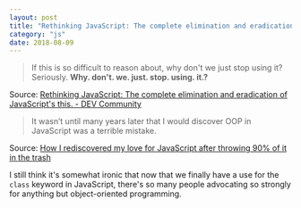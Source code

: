 ```yaml
---
layout: post
title: "Rethinking JavaScript: The complete elimination and eradication of JavaScript's this"
category: "js"
date: 2018-08-09
---
```


> If this is so difficult to reason about, why don't we just stop using it? Seriously. **Why. don't. we. just. stop. using. it.?**

Source: [Rethinking JavaScript: The complete elimination and eradication of JavaScript's this. - DEV Community ](https://dev.to/joelnet/rethinking-javascript-the-complete-elimination-and-eradication-of-javascripts-this-3m3j)

> It wasn’t until many years later that I would discover OOP in JavaScript was a terrible mistake.

Source: [How I rediscovered my love for JavaScript after throwing 90% of it in the trash](https://hackernoon.com/how-i-rediscovered-my-love-for-javascript-after-throwing-90-of-it-in-the-trash-f1baed075d1b)

I still think it's somewhat ironic that now that we finally have a use for the `class` keyword in JavaScript, there's so many people advocating so strongly for anything but object-oriented programming.
